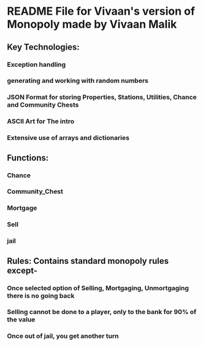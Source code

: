 # README File for Vivaan's version of Monopoly made by Vivaan Malik

## Key Technologies:

### Exception handling
### generating and working with random numbers
### JSON Format for storing Properties, Stations, Utilities, Chance and Community Chests
### ASCII Art for The intro
### Extensive use of arrays and dictionaries

## Functions:

### Chance
### Community_Chest
### Mortgage
### Sell
### jail

## Rules: Contains standard monopoly rules except-

### Once selected option of Selling, Mortgaging, Unmortgaging there is no going back
### Selling cannot be done to a player, only to the bank for 90% of the value
### Once out of jail, you get another turn
